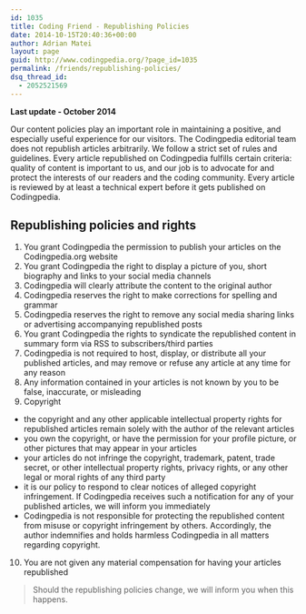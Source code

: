 ```yaml
---
id: 1035
title: Coding Friend - Republishing Policies
date: 2014-10-15T20:40:36+00:00
author: Adrian Matei
layout: page
guid: http://www.codingpedia.org/?page_id=1035
permalink: /friends/republishing-policies/
dsq_thread_id:
  - 2052521569
---
```

__Last update - October 2014__

Our content policies play an important role in maintaining a positive, and especially useful experience for our visitors. The Codingpedia editorial team does not republish articles arbitrarily. We follow a strict set of rules and guidelines. Every article republished on Codingpedia fulfills certain criteria: quality of content is important to us, and our job is to advocate for and protect the interests of our readers and the coding community. Every article is reviewed by at least a technical expert before it gets published on Codingpedia.

## Republishing policies and rights

1. You grant Codingpedia the permission to publish your articles on the Codingpedia.org website
2. You grant Codingpedia the right to display a picture of you, short biography and links to your social media channels
3. Codingpedia will clearly attribute the content to the original author
4. Codingpedia reserves the right to make corrections for spelling and grammar
5. Codingpedia reserves the right to remove any social media sharing links or advertising accompanying republished posts
6. You grant Codingpedia the rights to syndicate the republished content in summary form via RSS to subscribers/third parties
7. Codingpedia is not required to host, display, or distribute all your published articles, and may remove or refuse any article at any time for any reason
8. Any information contained in your articles is not known by you to be false, inaccurate, or misleading
9. Copyright
  * the copyright and any other applicable intellectual property rights for republished articles remain solely with the author of the relevant articles
  * you own the copyright, or have the permission for your profile picture, or other pictures that may appear in your articles
  * your articles do not infringe the copyright, trademark, patent, trade secret, or other intellectual property rights, privacy rights, or any other legal or moral rights of any third party
  * it is our policy to respond to clear notices of alleged copyright infringement. If Codingpedia receives such a notification for any of your published articles, we will inform you immediately
  *  Codingpedia is not responsible for protecting the republished content from misuse or copyright infringement by others. Accordingly, the author indemnifies and holds harmless Codingpedia in all matters regarding copyright.
10. You are not given any material compensation for having your articles republished

> Should the republishing policies change, we will inform you when this happens.
